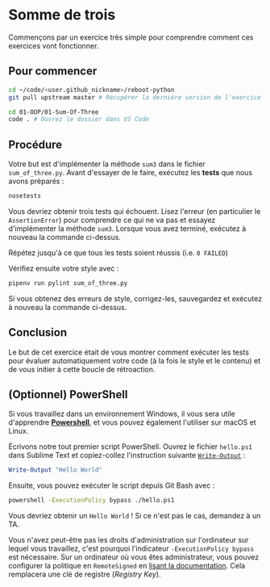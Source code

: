 # Somme de trois

Commençons par un exercice très simple pour comprendre comment ces exercices vont fonctionner.

## Pour commencer

```bash
cd ~/code/<user.github_nickname>/reboot-python
git pull upstream master # Récupérer la dernière version de l'exercice

cd 01-OOP/01-Sum-Of-Three
code . # Ouvrez le dossier dans VS Code
```

## Procédure

Votre but est d'implémenter la méthode `sum3` dans le fichier `sum_of_three.py`. Avant d'essayer de le faire, exécutez les **tests** que nous avons préparés :

```bash
nosetests
```

Vous devriez obtenir trois tests qui échouent. Lisez l'erreur (en particulier le `AssertionError`) pour comprendre ce qui ne va pas et essayez d'implémenter la méthode `sum3`. Lorsque vous avez terminé, exécutez à nouveau la commande ci-dessus.

Répétez jusqu'à ce que tous les tests soient réussis (i.e. `0 FAILED`)

Vérifiez ensuite votre style avec :

```bash
pipenv run pylint sum_of_three.py
```

Si vous obtenez des erreurs de style, corrigez-les, sauvegardez et exécutez à nouveau la commande ci-dessus.

## Conclusion

Le but de cet exercice était de vous montrer comment exécuter les tests pour évaluer automatiquement votre code (à la fois le style et le contenu) et de vous initier à cette boucle de rétroaction.

## (Optionnel) PowerShell

Si vous travaillez dans un environnement Windows, il vous sera utile d'apprendre [**Powershell**](https://docs.microsoft.com/powershell/), et vous pouvez également l'utiliser sur macOS et Linux.

Écrivons notre tout premier script PowerShell. Ouvrez le fichier `hello.ps1` dans Sublime Text et copiez-collez l'instruction suivante [`Write-Output`](https://docs.microsoft.com/powershell/module/microsoft.powershell.utility/write-output) :

```powershell
Write-Output "Hello World"
```

Ensuite, vous pouvez exécuter le script depuis Git Bash avec :

```bash
powershell -ExecutionPolicy bypass ./hello.ps1
```

Vous devriez obtenir un `Hello World` ! Si ce n'est pas le cas, demandez à un TA.

Vous n'avez peut-être pas les droits d'administration sur l'ordinateur sur lequel vous travaillez, c'est pourquoi l'indicateur `-ExecutionPolicy bypass` est nécessaire. Sur un ordinateur où vous êtes administrateur, vous pouvez configurer la politique en `RemoteSigned` en [lisant la documentation](https://docs.microsoft.com/en-us/powershell/module/microsoft.powershell.security/set-executionpolicy?view=powershell-6). Cela remplacera une clé de registre (*Registry Key*).
